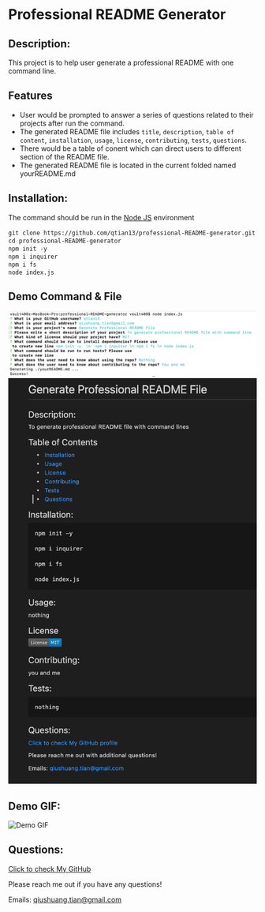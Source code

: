 # Professional README Generator
## Description:
This project is to help user generate a professional README with one command line. 
## Features
* User would be prompted to answer a series of questions related to their projects after run the command.
* The generated README file includes `title`, `description`, `table of content`, `installation`, `usage`, `license`, `contributing`, `tests`, `questions`.
* There would be a table of conent which can direct users to different section of the README file.
* The generated README file is located in the current folded named yourREADME.md
## Installation:
The command should be run in the [Node JS](https://nodejs.org/en/) environment
```console
git clone https://github.com/qtian13/professional-README-generator.git
cd professional-README-generator
npm init -y
npm i inquirer
npm i fs
node index.js
```
## Demo Command & File
![Demo Command](assets/images/Demo_command.png)
![Demo Result](assets/images/Demo_result.png)
## Demo GIF:
![Demo GIF](assets/images/demo.gif)
## Questions:
[Click to check My GitHub](https://github.com/qtian13)

Please reach me out if you have any questions!

Emails: qiushuang.tian@gmail.com
  